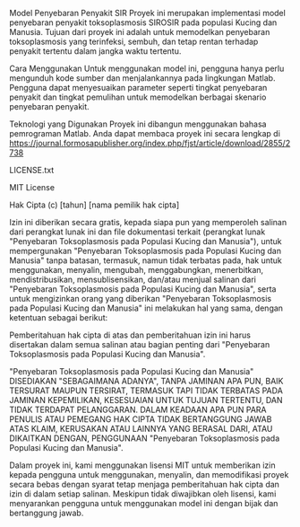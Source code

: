Model Penyebaran Penyakit SIR
Proyek ini merupakan implementasi model penyebaran penyakit toksoplasmosis SIROSIR pada populasi Kucing dan Manusia. Tujuan dari proyek ini adalah untuk memodelkan penyebaran toksoplasmosis yang terinfeksi, sembuh, dan tetap rentan terhadap penyakit tertentu dalam jangka waktu tertentu.

Cara Menggunakan
Untuk menggunakan model ini, pengguna hanya perlu mengunduh kode sumber dan menjalankannya pada lingkungan Matlab. Pengguna dapat menyesuaikan parameter seperti tingkat penyebaran penyakit dan tingkat pemulihan untuk memodelkan berbagai skenario penyebaran penyakit.

Teknologi yang Digunakan
Proyek ini dibangun menggunakan bahasa pemrograman Matlab. Anda dapat membaca proyek ini secara lengkap di https://journal.formosapublisher.org/index.php/fjst/article/download/2855/2738

LICENSE.txt

MIT License

Hak Cipta (c) [tahun] [nama pemilik hak cipta]

Izin ini diberikan secara gratis, kepada siapa pun yang memperoleh salinan dari perangkat lunak ini dan file dokumentasi terkait (perangkat lunak "Penyebaran Toksoplasmosis pada Populasi Kucing dan Manusia"), untuk mempergunakan "Penyebaran Toksoplasmosis pada Populasi Kucing dan Manusia" tanpa batasan, termasuk, namun tidak terbatas pada, hak untuk menggunakan, menyalin, mengubah, menggabungkan, menerbitkan, mendistribusikan, mensublisensikan, dan/atau menjual salinan dari "Penyebaran Toksoplasmosis pada Populasi Kucing dan Manusia", serta untuk mengizinkan orang yang diberikan "Penyebaran Toksoplasmosis pada Populasi Kucing dan Manusia" ini melakukan hal yang sama, dengan ketentuan sebagai berikut:

Pemberitahuan hak cipta di atas dan pemberitahuan izin ini harus disertakan dalam semua salinan atau bagian penting dari "Penyebaran Toksoplasmosis pada Populasi Kucing dan Manusia".

"Penyebaran Toksoplasmosis pada Populasi Kucing dan Manusia" DISEDIAKAN "SEBAGAIMANA ADANYA", TANPA JAMINAN APA PUN, BAIK TERSURAT MAUPUN TERSIRAT, TERMASUK TAPI TIDAK TERBATAS PADA JAMINAN KEPEMILIKAN, KESESUAIAN UNTUK TUJUAN TERTENTU, DAN TIDAK TERDAPAT PELANGGARAN. DALAM KEADAAN APA PUN PARA PENULIS ATAU PEMEGANG HAK CIPTA TIDAK BERTANGGUNG JAWAB ATAS KLAIM, KERUSAKAN ATAU LAINNYA YANG BERASAL DARI, ATAU DIKAITKAN DENGAN, PENGGUNAAN "Penyebaran Toksoplasmosis pada Populasi Kucing dan Manusia".

Dalam proyek ini, kami menggunakan lisensi MIT untuk memberikan izin kepada pengguna untuk menggunakan, menyalin, dan memodifikasi proyek secara bebas dengan syarat tetap menjaga pemberitahuan hak cipta dan izin di dalam setiap salinan. Meskipun tidak diwajibkan oleh lisensi, kami menyarankan pengguna untuk menggunakan model ini dengan bijak dan bertanggung jawab.
